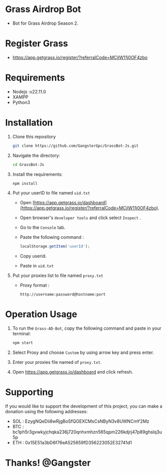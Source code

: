 # Grass Airdrop Bot
   - Bot for Grass Airdrop Season 2.

# Register Grass 
- https://app.getgrass.io/register/?referralCode=MCjlW11j0OF4zbo


# Requirements
- Nodejs :v22.11.0
- XAMPP
- Python3


# Installation

1. Clone this repository 

   ```bash
   git clone https://github.com/GangsterGpc/GrassBot-Js.git
   ```

2. Navigate the directory:

   ```bash
   cd GrassBot-Js
   ```

3. Install the requirements:

   ```bash
   npm install
   ```

4. Put your userID to file named `uid.txt`

   - Open [https://app.getgrass.io/dashboard](https://app.getgrass.io/register/?referralCode=MCjlW11j0OF4zbo).
   - Open browser's `developer tools` and click select `Inspect` .
   - Go to the `Console` tab.
   - Paste the following command :

     ```javascript
     localStorage.getItem('userId');
     ```

   - Copy userid.
   - Paste in `uid.txt`


5. Put your proxies list to file named `proxy.txt`

   - Proxy format :

      ```text
      http://username:password@hostname:port
      ```

# Operation Usage

   1. To run the `Grass-AD-Bot`, copy the following command and paste in your terminal:

      ```bash
      npm start
      ```
   2. Select Proxy and choose `Custom` by using arrow key and press enter.
   3. Enter your proxies file named of `proxy.txt`.
   4. Open https://app.getgrass.io/dashboard and click refresh.

# Supporting 
If you would like to support the development of this project, you can make a donation using the following addresses:
- SOL : EzygNQeDii8wRjgBoSfQGEXCMsCsNByN3v8UWNCmY2Mz
- BTC : bc1ph5r3gvwkyjchqka236j720qnhxmhzn565qpm226kdjrj47p89ghslq3u5p
- ETH : 0x15E51a3bD6f76eA525659fD356223052E32741d1

# Thanks! @Gangster
